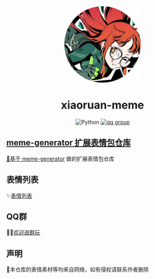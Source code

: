 <div align="center">
<img src="./images/logo.png" width=200 />

# xiaoruan-meme

<p align="center">
  <img src="https://img.shields.io/badge/python-3.9+-blue.svg" alt="Python">
  <a href="https://qm.qq.com/q/rIIjX5r50k">
    <img src="https://img.shields.io/badge/QQ%E7%BE%A4-123180736-orange" alt="qq group">
</p>
</div>

## meme-generator 扩展表情包仓库

🚀基于  [meme-generator](https://github.com/MemeCrafters/meme-generator) 做的扩展表情包仓库

## 表情列表

✨[表情列表](https://github.com/xiaoruange39/meme-generator/wiki/%E8%A1%A8%E6%83%85%E5%88%97%E8%A1%A8)

## QQ群

👏🏻[欢迎进群玩](https://qm.qq.com/q/8kdJ2Bzf6S)

## 声明

📌本仓库的表情素材等均来自网络，如有侵权请联系作者删除
